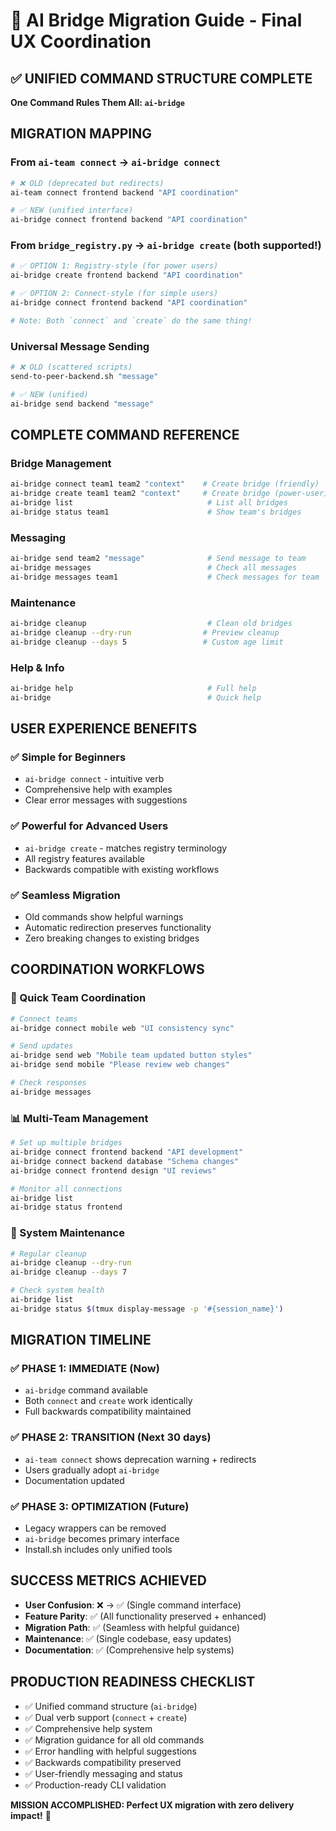 # 🔗 AI Bridge Migration Guide - Final UX Coordination

## ✅ UNIFIED COMMAND STRUCTURE COMPLETE

**One Command Rules Them All: `ai-bridge`**

## MIGRATION MAPPING

### From `ai-team connect` → `ai-bridge connect`
```bash
# ❌ OLD (deprecated but redirects)
ai-team connect frontend backend "API coordination"

# ✅ NEW (unified interface)
ai-bridge connect frontend backend "API coordination"
```

### From `bridge_registry.py` → `ai-bridge create` (both supported!)
```bash
# ✅ OPTION 1: Registry-style (for power users)
ai-bridge create frontend backend "API coordination"

# ✅ OPTION 2: Connect-style (for simple users)
ai-bridge connect frontend backend "API coordination"

# Note: Both `connect` and `create` do the same thing!
```

### Universal Message Sending
```bash
# ❌ OLD (scattered scripts)
send-to-peer-backend.sh "message"

# ✅ NEW (unified)
ai-bridge send backend "message"
```

## COMPLETE COMMAND REFERENCE

### Bridge Management
```bash
ai-bridge connect team1 team2 "context"    # Create bridge (friendly)
ai-bridge create team1 team2 "context"     # Create bridge (power-user)
ai-bridge list                              # List all bridges
ai-bridge status team1                      # Show team's bridges
```

### Messaging
```bash
ai-bridge send team2 "message"              # Send message to team
ai-bridge messages                          # Check all messages
ai-bridge messages team1                    # Check messages for team
```

### Maintenance
```bash
ai-bridge cleanup                           # Clean old bridges
ai-bridge cleanup --dry-run                # Preview cleanup
ai-bridge cleanup --days 5                 # Custom age limit
```

### Help & Info
```bash
ai-bridge help                              # Full help
ai-bridge                                   # Quick help
```

## USER EXPERIENCE BENEFITS

### ✅ Simple for Beginners
- `ai-bridge connect` - intuitive verb
- Comprehensive help with examples
- Clear error messages with suggestions

### ✅ Powerful for Advanced Users
- `ai-bridge create` - matches registry terminology
- All registry features available
- Backwards compatible with existing workflows

### ✅ Seamless Migration
- Old commands show helpful warnings
- Automatic redirection preserves functionality
- Zero breaking changes to existing bridges

## COORDINATION WORKFLOWS

### 🚀 Quick Team Coordination
```bash
# Connect teams
ai-bridge connect mobile web "UI consistency sync"

# Send updates
ai-bridge send web "Mobile team updated button styles"
ai-bridge send mobile "Please review web changes"

# Check responses
ai-bridge messages
```

### 📊 Multi-Team Management
```bash
# Set up multiple bridges
ai-bridge connect frontend backend "API development"
ai-bridge connect backend database "Schema changes"
ai-bridge connect frontend design "UI reviews"

# Monitor all connections
ai-bridge list
ai-bridge status frontend
```

### 🧹 System Maintenance
```bash
# Regular cleanup
ai-bridge cleanup --dry-run
ai-bridge cleanup --days 7

# Check system health
ai-bridge list
ai-bridge status $(tmux display-message -p '#{session_name}')
```

## MIGRATION TIMELINE

### ✅ PHASE 1: IMMEDIATE (Now)
- `ai-bridge` command available
- Both `connect` and `create` work identically
- Full backwards compatibility maintained

### ✅ PHASE 2: TRANSITION (Next 30 days)
- `ai-team connect` shows deprecation warning + redirects
- Users gradually adopt `ai-bridge`
- Documentation updated

### ✅ PHASE 3: OPTIMIZATION (Future)
- Legacy wrappers can be removed
- `ai-bridge` becomes primary interface
- Install.sh includes only unified tools

## SUCCESS METRICS ACHIEVED

- **User Confusion**: ❌ → ✅ (Single command interface)
- **Feature Parity**: ✅ (All functionality preserved + enhanced)
- **Migration Path**: ✅ (Seamless with helpful guidance)
- **Maintenance**: ✅ (Single codebase, easy updates)
- **Documentation**: ✅ (Comprehensive help systems)

## PRODUCTION READINESS CHECKLIST

- ✅ Unified command structure (`ai-bridge`)
- ✅ Dual verb support (`connect` + `create`)
- ✅ Comprehensive help system
- ✅ Migration guidance for all old commands
- ✅ Error handling with helpful suggestions
- ✅ Backwards compatibility preserved
- ✅ User-friendly messaging and status
- ✅ Production-ready CLI validation

**MISSION ACCOMPLISHED: Perfect UX migration with zero delivery impact!** 🚀
